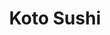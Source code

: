---
layout: place
title: "Koto Sushi"
permalink: /new-york/brooklyn/koto-sushi.html
stateAbbr: NY
stateName: New York
cityName: Brooklyn
seo:
  name: "Koto Sushi"
  type: Restaurant
  links: null
description: "Koto Sushi serves delicious sushi in Brooklyn, New York. Try fresh Japanese dishes for a great dining experience. "
place_id: ChIJvdUj2a5bwokRTQXpiCY-yeU
photos:
  - name: >-
      places/ChIJvdUj2a5bwokRTQXpiCY-yeU/photos/AeeoHcLMnk4NeYMb2mBTeLIhZj6xjA8Mqg851DpWj8d4Qg8NCzAuxSmi1cO_0k3ZxlSEj3WQWjJj_l9eBq1EofgH3MrxFZJoElEqcnp3nEg0GBCQS7B0Su-aEK39puOC_55zZJmoYshANw-j93IQz07t5CFsUk13VV5Xa-eZy74IvjlsMSDFP09HG-ethO1duAPOHnx5XfxHCUSeipFrw2zlcu3Sj5ZufFhw-MLOPs_xPO7giUNldtl8zw5KpLW_86lYw_YTA7CJ6iHdUrADEtqfOvL04ZUnS75IOBahAflqwbRHv4sLJ7eC3tzRRGpVOrv3blSOVVf4DXntYr6t04R4me7b-P4whkNRkKvjY9Lv2o1ADkaE3TCN2WRL5fmJvKvOAAolCLXKp6ool4KuDWg7iIKZrGpIGazDPeVYCkMj8vKvU24
    widthPx: 3024
    heightPx: 3024
    authorAttributions:
      - displayName: Matthew Wong
        uri: https://maps.google.com/maps/contrib/112680927622963588235
        photoUri: >-
          https://lh3.googleusercontent.com/a-/ALV-UjUfqsS60FAML2o6yY76tWOqcp8sxOfegEH4QARAm_sTCMLxbhs4jQ=s100-p-k-no-mo
    flagContentUri: >-
      https://www.google.com/local/imagery/report/?cb_client=maps_api_places.places_api&image_key=!1e10!2sCIHM0ogKEICAgICahuL-9AE&hl=en-US
    googleMapsUri: >-
      https://www.google.com/maps/place//data=!3m4!1e2!3m2!1sCIHM0ogKEICAgICahuL-9AE!2e10!4m2!3m1!1s0x89c25baed923d5bd:0xe5c93e2688e9054d
  - name: >-
      places/ChIJvdUj2a5bwokRTQXpiCY-yeU/photos/AeeoHcKWNsa5e7Zno7P6kJpkfLzlE68sIXyYqronLhYqcrP3Gp_xFz1AsyFXKICE5anI8TkAYmRvvCzwQEdI9D73YblrqsxD4qePkdDYvXjRiGvE40O_atgWnArNRg2W_6jIb-CwhgzPVqfQqeXxm1WJip9QSNEHRWVzc5hmR45aEnx2csRD5SSnr-1e3G9L7sew274PoIMVDWrx-QM5iLRiUaxKY1FlV5_MhjdfzxD0cBc_s_lDmNC4Hb6ZB6sjdzQ_ONnxRbRNudB9N96e0IHCkdPWv5jrMPe6Co85X4p3_B_POrfSwr6n4-LWzhtPK75rHrHFpCpYnTXtWcxYG94EyUNcZTFkTmCbLtZ--KtxVGHnLlcUf6Npk1BU_r3GWD8lbJks3H5fnQrjipdEKYzUMsdDcFd9TYZ6UV4dvADFLFuoEqhJ
    widthPx: 4032
    heightPx: 3024
    authorAttributions:
      - displayName: Raymona Jackson
        uri: https://maps.google.com/maps/contrib/108089276983283091370
        photoUri: >-
          https://lh3.googleusercontent.com/a/ACg8ocJeAK4ahruDJrpgvCNI_LDR9uEWHi-OMohklJLdnYmq_FWYgg=s100-p-k-no-mo
    flagContentUri: >-
      https://www.google.com/local/imagery/report/?cb_client=maps_api_places.places_api&image_key=!1e10!2sCIHM0ogKEICAgMCg8L766QE&hl=en-US
    googleMapsUri: >-
      https://www.google.com/maps/place//data=!3m4!1e2!3m2!1sCIHM0ogKEICAgMCg8L766QE!2e10!4m2!3m1!1s0x89c25baed923d5bd:0xe5c93e2688e9054d
  - name: >-
      places/ChIJvdUj2a5bwokRTQXpiCY-yeU/photos/AeeoHcKv_9xcoRb24va710tiZLBuVXOi8kkzF29rs9iz365vu8jhl3BR6o3TXuTuBO9cET02dwCsHcQPxlSdW-W3SYpgHlLqMLIWAehBqTDzuio4Sso7rzXD471Nh0TIyGO6MpO3xk68iB_TtR6Mgcc_-gvcZNONpGGJy4ND7zJ_eFJzEft0WADGR9yJWsvmK7UKA6_pq8mjt_MiHPWaofrPxJA2_X8xjiP7A0P8rQ0qWi_5vd2agNOO7fsiqDnR-5dVzpQPW4lR0NMqK-nHI30NLP1izdn0QMRd-_SAk4ZglTPALRC9zSF3f6oMEFdQBgzecmiZE3uFW6QekFm6r3tQwexghrzt6sBcKMyLWwT00iUvNmQ_Z52_1p4QGeTi1tlra_mvr6pVgfYbSlEG5a8Pn9LsmAHwNbXpGfHT4nAbgt3TUhUM
    widthPx: 4096
    heightPx: 3072
    authorAttributions:
      - displayName: L L
        uri: https://maps.google.com/maps/contrib/112955767650689318240
        photoUri: >-
          https://lh3.googleusercontent.com/a-/ALV-UjUqCFW8jl7Cbl1EdhAR5ewTpI62I-unR_CAhvOaF8Vy9SS9pKE=s100-p-k-no-mo
    flagContentUri: >-
      https://www.google.com/local/imagery/report/?cb_client=maps_api_places.places_api&image_key=!1e10!2sCIHM0ogKEICAgICVhuWbyAE&hl=en-US
    googleMapsUri: >-
      https://www.google.com/maps/place//data=!3m4!1e2!3m2!1sCIHM0ogKEICAgICVhuWbyAE!2e10!4m2!3m1!1s0x89c25baed923d5bd:0xe5c93e2688e9054d
  - name: >-
      places/ChIJvdUj2a5bwokRTQXpiCY-yeU/photos/AeeoHcIXgc2EWo1CdlaGs_d_tuWvSnZyMqfqt-rJM3ofg9wp7p0Kniy3SXERqV7kxRWGZj9E6pfBE56tIlnH58eODz__bHq2RrELZDf4gjng9Fqd7l0Dt40on0DV9_xTubb5nVFtpGJAiGO9nPsV2jrVW2Lz8lOiYEZrZwcnqfIDifSpXFwGEQyGqA_KKXw4Fs0FrmEQ-qZWiqVrb1iluXBfmbgIOOc_YEPD6eMCMg0PlMT3tNQOswfkpxMF78XjKHZ979p7R5XcA5q-UAnz4GRls2NO63W9QQ1gi496Vu1Rsn2BK04127m0o1zD2vL5pyxNND-MEbgRDp9rsJvA1b0PTy62NMyr65fq0YOLLQ6jIy3JaqPx5OrV6g_Zbwmy2ddFiHMpCIR3IgjCzvSsJnusWkTVx8PkkDPBSIXUYI5tiotsiA
    widthPx: 3024
    heightPx: 4032
    authorAttributions:
      - displayName: Oleg Umryakov
        uri: https://maps.google.com/maps/contrib/102533047176651714747
        photoUri: >-
          https://lh3.googleusercontent.com/a/ACg8ocIpcVVZ_S_w3Vsk5-ITEHiY08dJC87oXKi_FV46yQLeBXUK--w=s100-p-k-no-mo
    flagContentUri: >-
      https://www.google.com/local/imagery/report/?cb_client=maps_api_places.places_api&image_key=!1e10!2sCIHM0ogKEICAgICD8dX5cQ&hl=en-US
    googleMapsUri: >-
      https://www.google.com/maps/place//data=!3m4!1e2!3m2!1sCIHM0ogKEICAgICD8dX5cQ!2e10!4m2!3m1!1s0x89c25baed923d5bd:0xe5c93e2688e9054d
  - name: >-
      places/ChIJvdUj2a5bwokRTQXpiCY-yeU/photos/AeeoHcKJiTc3nbVErnoyiX1Ovo84-60Fo9uWrqL0pAukB92G8UUa9AEvHAfZcuF5DK3ZZMdqqvnh7MuIgYQq-0ukSTCVLDMFJ9VYPPfoDvEDzi3su3POq2g4Lc-HWRz-guegzLj85n5OYT4Vru5ueV76eAp7HUv2r7j3FOKzQnIJy-HLsKmswVONcat1MRzgBCyVFVBgPswvnMEEEaDMlYzF0dCgTCb84G__eFwqU6Ki0fSMFtLPBJgA2-teszgaQL1DAlkcRVrEGKHbOQRiN7ymJa5vqdOMrLuWx6LvpYCPhew9JuwJt-4kGP7CDyav1z5kfAIDd-Rvibxt_LvKLILfkZ4FPayMjZPeJ7aT_jKqrRCFtieeYyEt5WNpinXzBejYQDqtHA3kb0uKHZyAnpBK4waz5a2go55gcQXO1pgieI2OKVnB
    widthPx: 3024
    heightPx: 4032
    authorAttributions:
      - displayName: EAM Vibing
        uri: https://maps.google.com/maps/contrib/116229455988403294354
        photoUri: >-
          https://lh3.googleusercontent.com/a-/ALV-UjX4fG2pLeYKg5liz5pDDej_sGJp5IFloXotL4Y5JKxH20-rxmSe=s100-p-k-no-mo
    flagContentUri: >-
      https://www.google.com/local/imagery/report/?cb_client=maps_api_places.places_api&image_key=!1e10!2sCIHM0ogKEICAgIDp2qufoAE&hl=en-US
    googleMapsUri: >-
      https://www.google.com/maps/place//data=!3m4!1e2!3m2!1sCIHM0ogKEICAgIDp2qufoAE!2e10!4m2!3m1!1s0x89c25baed923d5bd:0xe5c93e2688e9054d
  - name: >-
      places/ChIJvdUj2a5bwokRTQXpiCY-yeU/photos/AeeoHcJxumehdACn7ZXk9SJehSCQN4iZHpRT6btxbEbFCyCyeg-TLmyoYe9opMv_jbPMTJnyFY14JebrjF81yQdw4M11Ie4leiUTQ1Gq3naHMukB-87Ub0LSLkYMQweDkZEECmE2lq7sWuG1Hl3RSJBOPKSRg3Mn_bMY1mt_IbN6v2NtPvPvMeTc04yrQlD16fU_g8o-8AcSvQA1SA76BXitM4edtly1GvEikdTkjkIVkh3bagft-PWBMIxJIvq9TZ5PeVmb9aCfN4yTfhDgDURFXIOB4CQ5R1X4P-eYRjjZEYSNt16Xhhr1S7zp1MDSy7GOn-Yo2tAG1C4n7V7urLUwA3ntICy1XAHp3uNEfJ7ooSy73AzHJK8SKthbSzPBYPD6mYo_nIkn7cZmSR9KoHfV_qpQwmPPnaPU7eDbD1rziFrcCTSG
    widthPx: 4800
    heightPx: 3600
    authorAttributions:
      - displayName: mcLa twofivesix
        uri: https://maps.google.com/maps/contrib/101408599427719381927
        photoUri: >-
          https://lh3.googleusercontent.com/a/ACg8ocKIioHcllP_8dXr3A-pSsYn5U6eYHH0RMRoF1rqwFDg9sMiTA=s100-p-k-no-mo
    flagContentUri: >-
      https://www.google.com/local/imagery/report/?cb_client=maps_api_places.places_api&image_key=!1e10!2sCIHM0ogKEICAgICpt6eF5QE&hl=en-US
    googleMapsUri: >-
      https://www.google.com/maps/place//data=!3m4!1e2!3m2!1sCIHM0ogKEICAgICpt6eF5QE!2e10!4m2!3m1!1s0x89c25baed923d5bd:0xe5c93e2688e9054d
  - name: >-
      places/ChIJvdUj2a5bwokRTQXpiCY-yeU/photos/AeeoHcJxfWbUInncMffCQWpdnLc7mOMeW0eN_Pyvr2MxA3enWRQ3Oile4gapMWLu0ucLDMc9epESpYULdwQQbLJ8DML_W1tQYcpdpF1g81IeshL7VYqKq0V90dxMBYqEbwSAIQrLPGs21xaGT4YLnmkcdVtSkhmjom8wiAjAX5BKSt0SDoudy4bq0EpH77Coy9wmm2VTFh7RsjiOXxGYqoR7YMXn4-fF9Zi81aXCjbPHvsbLdds3_oeXX4w-3z4ZxNEjS4uqFjCeZt8FcHyuJgTJaHp1ZTTGYf7BfQxtjf6e7AbCsojJI901x9eG71c3IJuN5hxjk-Nz2gR2sWUYxOs5cTnklafol3JcPy8-TRkBWCGwxOd5ekqZVNBYBMq-wmlNuBaGoKL0rZWjtquSO4h7VsMMeTxwRLjNA0qDOwQkTdkZa9xs
    widthPx: 1536
    heightPx: 2048
    authorAttributions:
      - displayName: K S
        uri: https://maps.google.com/maps/contrib/103562879376411865275
        photoUri: >-
          https://lh3.googleusercontent.com/a/ACg8ocJvzMbD2qj-zmnlPP9_ENLE1WfY2DnolsjVlJZP2cAGtufp5Q=s100-p-k-no-mo
    flagContentUri: >-
      https://www.google.com/local/imagery/report/?cb_client=maps_api_places.places_api&image_key=!1e10!2sCIHM0ogKEICAgICfxZbk7QE&hl=en-US
    googleMapsUri: >-
      https://www.google.com/maps/place//data=!3m4!1e2!3m2!1sCIHM0ogKEICAgICfxZbk7QE!2e10!4m2!3m1!1s0x89c25baed923d5bd:0xe5c93e2688e9054d
  - name: >-
      places/ChIJvdUj2a5bwokRTQXpiCY-yeU/photos/AeeoHcKYMCACZ6x6tyb7iaNaOLwtX_92TMO-HAI1wMpaKRoUgwe1JflSN7o8LgmAp9xmAMDzSK3xLf-dPpk8x2p_-RTEF-cOHuI6VHaRAhq8UhrFZKinMe-V3Te3RlLNbmOwEsSESOX55kKyvkpRExNzQH8PFqO7RERRBRrATbjLOYKLzxOEtXblw_ksJJYkqg6OY0xL7Ke-jJ2hp4mL_BhBGSIChOmF0R8DgMI47KrrS1SC379RP2m7f1XVEbbC2NHYGFngNXRwTv67-ycOcah2JVpU9snTRfgMDjiVrN1K7_BpU8WP1L0pPsRBkHF19-CyUtCP-FQnrF7m51P9wlxHSCfaKcfKbbPqDrBjL4g4foACXs98J9MbCRJDccErdLWuCI3xMhTzEMYwbsW8qTXtzunRttAAeKKAMOaudQ8PuvOtlA
    widthPx: 4032
    heightPx: 1960
    authorAttributions:
      - displayName: Igor Kopeykin
        uri: https://maps.google.com/maps/contrib/106747747025655479188
        photoUri: >-
          https://lh3.googleusercontent.com/a/ACg8ocICqwH-N8auW2EwJkAOe0YOLtfuarn5nNIMg8e8HflEuMF0Jw=s100-p-k-no-mo
    flagContentUri: >-
      https://www.google.com/local/imagery/report/?cb_client=maps_api_places.places_api&image_key=!1e10!2sCIHM0ogKEICAgICUhuWZZg&hl=en-US
    googleMapsUri: >-
      https://www.google.com/maps/place//data=!3m4!1e2!3m2!1sCIHM0ogKEICAgICUhuWZZg!2e10!4m2!3m1!1s0x89c25baed923d5bd:0xe5c93e2688e9054d
  - name: >-
      places/ChIJvdUj2a5bwokRTQXpiCY-yeU/photos/AeeoHcJhvbWPcUwOv5lfH4sZsx-qpqD6S7TDCV1lHLREtgLG8Xw8-3a_PyqcFF5DC8dHXYp4BrnavSgbqtG8f7J7IRNrXK_cGo2hJyECZIATpjLWFAq7SuNsDbxb3eQFcldJs10n9xDAILUW5qwGraa_k7Rivn8aOr_gPqyFbWFamCH_OiXE9ykcAV85DswO5PRsGST_wIK3JhUhTbPgQxeOPLrQ-Ss5a-MwcMAk3b4wb7XVziM5obiMeSVNiF7LhlN5wKqvyGSNJolWmLJKX88EITWQlG0UFXyTxhJRWn9gbG90bhQlkKiPJQtgR4OIVZ5EABsJzZ7uxmmjGcwP_9eeN_aA6cUSY0u4hYFgOcc0oxXbm43s1RCxWVlXwF7VbFxRYZ4-XRBoqpZM350SKsvez_J4SvgGlUSaa0-NXVjquOFedw
    widthPx: 2448
    heightPx: 2397
    authorAttributions:
      - displayName: Daria Butova
        uri: https://maps.google.com/maps/contrib/110189635614420842915
        photoUri: >-
          https://lh3.googleusercontent.com/a-/ALV-UjXGk76-dcHALBYA67HNhcpih654j95-aDLqxc0oWVqx4kLHCNoR=s100-p-k-no-mo
    flagContentUri: >-
      https://www.google.com/local/imagery/report/?cb_client=maps_api_places.places_api&image_key=!1e10!2sCIHM0ogKEICAgIDMm4y3Gw&hl=en-US
    googleMapsUri: >-
      https://www.google.com/maps/place//data=!3m4!1e2!3m2!1sCIHM0ogKEICAgIDMm4y3Gw!2e10!4m2!3m1!1s0x89c25baed923d5bd:0xe5c93e2688e9054d
  - name: >-
      places/ChIJvdUj2a5bwokRTQXpiCY-yeU/photos/AeeoHcLCKHuczldI78ocufnP_J2TR-8w9mehijJL3r4-ACVybHQwfappBgHAw2Ajy0Pdz51paoqAyoSKzya0IJx3bvk9wq8I99he66D6LWhht5hS2lDeNri0j2rojfGhK9Sfh3g3OpANyIqJsiy2COCFZ02Nm4x4ecML1_F9XDK3HBiZXyyqcbT_daaWrploltCeG8UHCdS6_egjs-OfYWuehJpy-1tO5dGW4oS3I-sBkbxwDXzDdUZk87NxlwdDPNcsPzU2LqBZxmypMIoXqCe5WFWApmCkYMQI5NvgMahulEwsrUcxiUmTrE7PONy0mbUAt3wiNxndecRK4snd2KOcpIoRbDxJ0l-FGUTZCM_XQWQI6wV__X62CziRcWbxm0hWbS75rxEjiKcP813N44kLzpAnjjt9P2pskGoBOZRLltI
    widthPx: 4032
    heightPx: 3024
    authorAttributions:
      - displayName: Jessy Yokole
        uri: https://maps.google.com/maps/contrib/115331498877740549635
        photoUri: >-
          https://lh3.googleusercontent.com/a-/ALV-UjUMqwqel10bsU_uZ1BJ3ampmI0_wF2O0MPx3boQt8jRggyOJPoZNA=s100-p-k-no-mo
    flagContentUri: >-
      https://www.google.com/local/imagery/report/?cb_client=maps_api_places.places_api&image_key=!1e10!2sCIHM0ogKEICAgID4wvXCYQ&hl=en-US
    googleMapsUri: >-
      https://www.google.com/maps/place//data=!3m4!1e2!3m2!1sCIHM0ogKEICAgID4wvXCYQ!2e10!4m2!3m1!1s0x89c25baed923d5bd:0xe5c93e2688e9054d
address: 263 Flatbush Ave, Brooklyn, NY 11217, USA
street: 263 Flatbush Ave
city: Brooklyn
state: NY
zip: '11217'
country: USA
neighborhood: Prospect Heights
latitude: '40.680020'
longitude: '-73.974175'
accessibility_options:
  wheelchairAccessibleParking: false
  wheelchairAccessibleEntrance: true
  wheelchairAccessibleRestroom: true
  wheelchairAccessibleSeating: true
business_status: OPERATIONAL
name: Koto Sushi
google_maps_links:
  directionsUri: >-
    https://www.google.com/maps/dir//''/data=!4m7!4m6!1m1!4e2!1m2!1m1!1s0x89c25baed923d5bd:0xe5c93e2688e9054d!3e0
  placeUri: https://maps.google.com/?cid=16557833840230991181
  writeAReviewUri: >-
    https://www.google.com/maps/place//data=!4m3!3m2!1s0x89c25baed923d5bd:0xe5c93e2688e9054d!12e1
  reviewsUri: >-
    https://www.google.com/maps/place//data=!4m4!3m3!1s0x89c25baed923d5bd:0xe5c93e2688e9054d!9m1!1b1
  photosUri: >-
    https://www.google.com/maps/place//data=!4m3!3m2!1s0x89c25baed923d5bd:0xe5c93e2688e9054d!10e5
primary_type: Sushi Restaurant
opening_hours:
  regular: null
  current: null
secondary_opening_hours:
  regular:
    weekdayDescriptions: null
    type: null
  current:
    weekdayDescriptions: null
    type: null
phone: null
price_level: null
price_range: null
rating: null
rating_count: 0
website: null
reviews: null
parking_options: null
payment_options: null
allow_dogs: null
curbside_pickup: null
delivery: null
dine_in: null
good_for_children: null
good_for_groups: null
good_for_sports: null
live_music: null
menu_for_children: null
outdoor_seating: null
reservable: null
restroom: null
serves_beer: null
serves_breakfast: null
serves_brunch: null
serves_cocktails: null
serves_coffee: null
serves_dinner: null
serves_dessert: null
serves_lunch: null
serves_vegetarian_food: null
serves_wine: null
takeout: null
update_category: essentials
summary: null

---